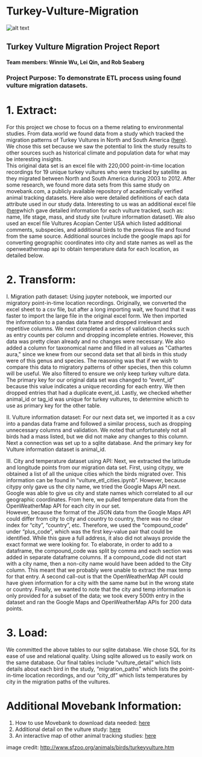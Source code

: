 # 				Turkey-Vulture-Migration

![alt text](https://proxy.duckduckgo.com/iu/?u=http%3A%2F%2Fwww.sfzoo.org%2Fimages%2Fgallery%2Fturkeyvulture%2Fimg_turkeyvulture_mh_large.jpg&f=1)

## Turkey Vulture Migration Project Report

#### Team members: Winnie Wu, Lei Qin, and Rob Seaberg

### Project Purpose: To demonstrate ETL process using found vulture migration datasets.  


# 1.	Extract:
   For this project we chose to focus on a theme relating to environmental studies. From data.world we found data from a study which tracked the migration patterns of Turkey Vultures in North and South America ([here](https://data.world/makeovermonday/2018-w-4-turkey-vulture-migration-in-north-and-south-america)).  We chose this set because we saw the potential to link the study results to other sources such as historical climate and population data for what may be interesting insights.  
	This original data set is an excel file with 220,000 point-in-time location recordings for 19 unique turkey vultures who were tracked by satellite as they migrated between North and South America during 2003 to 2012.  After some research, we found more data sets from this same study on movebank.com, a publicly available repository of academically verified animal tracking datasets.  Here also were detailed definitions of each data attribute used in our study data.  Interesting to us was an additional excel file ([here](https://www.datarepository.movebank.org/discover?query=Cathartes+aura&filtertype=*&filter=&submit_search-filter-controls_add=Add&rpp=20&sort_by=score&order=DESC&location=l2)which gave detailed information for each vulture tracked, such as: name, life stage, mass, and study site (vulture information dataset).  We also used an excel file Vultures Acopian Center USA which listed additional comments, subspecies, and additional birds to the previous file and found from the same source. 
	Additional sources include the google maps api for converting geographic coordinates into city and state names as well as the openweathermap api to obtain temperature data for each location, as detailed below. 


# 2.	Transform: 
I.	Migration path dataset:
   Using jupyter notebook, we imported our migratory point-in-time location recordings. Originally, we converted the excel sheet to a csv file, but after a long importing wait, we found that it was faster to import the large file in the original excel form.  We then imported the information to a pandas data frame and dropped irrelevant and repetitive columns.  We next completed a series of validation checks such as entry counts per column and dropping incomplete entries.   However, this data was pretty clean already and no changes were necessary.  We also added a column for taxonomical name and filled in all values as "Cathartes aura," since we knew from our second data set that all birds in this study were of this genus and species.  The reasoning was that if we wish to compare this data to migratory patterns of other species, then this column will be useful. We also filtered to ensure we only keep turkey vulture data. The primary key for our original data set was changed to “event_id” because this value indicates a unique recording for each entry. We then dropped entries that had a duplicate event_id.  Lastly, we checked whether animal_id or tag_id was unique for turkey vultures, to determine whicth to use as primary key for the other table.

II. Vulture information dataset:
For our next data set, we imported it as a csv into a pandas data frame and followed a similar process, such as dropping unnecessary columns and validation.  We noted that unfortunately not all birds had a mass listed, but we did not make any changes to this column.  Next a connection was set up to a sqlite database.  And the primary key for Vulture information dataset is animal_id.
 
III. City and temperature dataset using API: 
Next, we extracted the latitude and longitude points from our migration data set.  First, using citypy, we obtained a list of all the unique cities which the birds migrated over.  This information can be found in “vulture_etl_cities.ipynb”. However, because citypy only gave us the city name, we tried the Google Maps API next.  Google was able to give us city and state names which correlated to all our geographic coordinates.  From here, we pulled temperature data from the OpenWeatherMap API for each city in our set.  
However, because the format of the JSON data from the Google Maps API could differ from city to city and country to country, there was no clear index for “city”, “country”, etc.  Therefore, we used the “compound_code” under “plus_code”, which was the first key-value pair that could be identified.  While this gave a full address, it also did not always provide the exact format we were looking for.  To elaborate, in order to add to a dataframe, the compound_code was split by comma and each section was added in separate dataframe columns.  If a compound_code did not start with a city name, then a non-city name would have been added to the City column.  This meant that we probably were unable to extract the max temp for that entry.  A second call-out is that the OpenWeatherMap API could have given information for a city with the same name but in the wrong state or country.  Finally, we wanted to note that the city and temp information is only provided for a subset of the data; we took every 500th entry in the dataset and ran the Google Maps and OpenWeatherMap APIs for 200 data points.


  

# 3.	Load: 
   We committed the above tables to our sqlite database.  We chose SQL for its ease of use and relational quality.  Using sqlite allowed us to easily work on the same database.   Our final tables include “vulture_detail” which lists details about each bird in the study, “migration_paths” which lists the point-in-time location recordings, and our “city_df” which lists temperatures by city in the migration paths of the vultures.  

# Additional Movebank Information:
1.	How to use Movebank to download data needed: [here](https://www.hawkmountain.org/science/learn-to-use-tracking-maps/page.aspx?id=4515)
2.	Additional detail on the vulture study: [here](https://www.makeovermonday.co.uk/week4-2018/)
3.	An interactive map of other animal tracking studies: [here](https://www.movebank.org/panel_embedded_movebank_webapp)

image credit: http://www.sfzoo.org/animals/birds/turkeyvulture.htm



